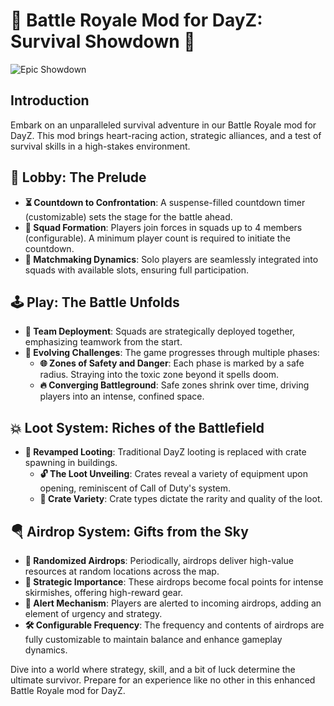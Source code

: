 # 🌟 Battle Royale Mod for DayZ: Survival Showdown 🌟

![Epic Showdown](Assets/wallpaper.png)

## Introduction
Embark on an unparalleled survival adventure in our Battle Royale mod for DayZ. This mod brings heart-racing action, strategic alliances, and a test of survival skills in a high-stakes environment.

## 🏁 Lobby: The Prelude
- **⏳ Countdown to Confrontation**: A suspense-filled countdown timer (customizable) sets the stage for the battle ahead.
- **👥 Squad Formation**: Players join forces in squads up to 4 members (configurable). A minimum player count is required to initiate the countdown.
- **🔀 Matchmaking Dynamics**: Solo players are seamlessly integrated into squads with available slots, ensuring full participation.

## 🕹️ Play: The Battle Unfolds
- **📍 Team Deployment**: Squads are strategically deployed together, emphasizing teamwork from the start.
- **🚀 Evolving Challenges**: The game progresses through multiple phases:
  - **🌐 Zones of Safety and Danger**: Each phase is marked by a safe radius. Straying into the toxic zone beyond it spells doom.
  - **🔥 Converging Battleground**: Safe zones shrink over time, driving players into an intense, confined space.

## 💥 Loot System: Riches of the Battlefield
- **🎁 Revamped Looting**: Traditional DayZ looting is replaced with crate spawning in buildings.
  - **🔓 The Loot Unveiling**: Crates reveal a variety of equipment upon opening, reminiscent of Call of Duty's system.
  - **🌈 Crate Variety**: Crate types dictate the rarity and quality of the loot.

## 🪂 Airdrop System: Gifts from the Sky
- **🌠 Randomized Airdrops**: Periodically, airdrops deliver high-value resources at random locations across the map.
- **📍 Strategic Importance**: These airdrops become focal points for intense skirmishes, offering high-reward gear.
- **🔔 Alert Mechanism**: Players are alerted to incoming airdrops, adding an element of urgency and strategy.
- **🛠️ Configurable Frequency**: The frequency and contents of airdrops are fully customizable to maintain balance and enhance gameplay dynamics.

Dive into a world where strategy, skill, and a bit of luck determine the ultimate survivor. Prepare for an experience like no other in this enhanced Battle Royale mod for DayZ.
